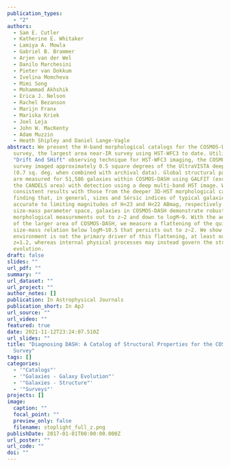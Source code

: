 ```yaml
---
publication_types:
  - "2"
authors:
  - Sam E. Cutler
  - Katherine E. Whitaker
  - Lamiya A. Mowla
  - Gabriel B. Brammer
  - Arjen van der Wel
  - Danilo Marchesini
  - Pieter van Dokkum
  - Ivelina Momcheva
  - Mimi Song
  - Mohammad Akhshik
  - Erica J. Nelson
  - Rachel Bezanson
  - Marijn Franx
  - Mariska Kriek
  - Joel Leja
  - John W. MacKenty
  - Adam Muzzin
  - Heath Shipley and Daniel Lange-Vagle
abstract: We present the H-band morphological catalogs for the COSMOS-DASH
  survey, the largest area near-IR survey using HST-WFC3 to date. Utilizing the
  "Drift And SHift" observing technique for HST-WFC3 imaging, the COSMOS-DASH
  survey imaged approximately 0.5 square degrees of the UltraVISTA deep stripes
  (0.7 sq. deg. when combined with archival data). Global structural parameters
  are measured for 51,586 galaxies within COSMOS-DASH using GALFIT (excluding
  the CANDELS area) with detection using a deep multi-band HST image. We recover
  consistent results with those from the deeper 3D-HST morphological catalogs,
  finding that, in general, sizes and Sérsic indices of typical galaxies are
  accurate to limiting magnitudes of H<23 and H<22 ABmag, respectively. In
  size-mass parameter space, galaxies in COSMOS-DASH demonstrate robust
  morphological measurements out to z∼2 and down to logM∼9. With the advantage
  of the larger area of COSMOS-DASH, we measure a flattening of the quiescent
  size-mass relation below logM∼10.5 that persists out to z∼2. We show that
  environment is not the primary driver of this flattening, at least out to
  z=1.2, whereas internal physical processes may instead govern the structural
  evolution.
draft: false
slides: ""
url_pdf: ""
summary: ""
url_dataset: ""
url_project: ""
author_notes: []
publication: In Astrophysical Journals
publication_short: In ApJ
url_source: ""
url_video: ""
featured: true
date: 2021-11-12T23:24:07.510Z
url_slides: ""
title: "Diagnosing DASH: A Catalog of Structural Properties for the COSMOS-DASH
  Survey"
tags: []
categories:
  - '"Catalogs"'
  - '"Galaxies - Galaxy Evolution"'
  - '"Galaxies - Structure"'
  - '"Surveys"'
projects: []
image:
  caption: ""
  focal_point: ""
  preview_only: false
  filename: stoplight_full_z.png
publishDate: 2017-01-01T00:00:00.000Z
url_poster: ""
url_code: ""
doi: ""
---
```

